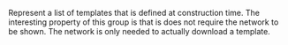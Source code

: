 Represent a list of templates that is defined at construction time. The interesting property of this group is that is does not require the network to be shown. The network is only needed to actually download a template.